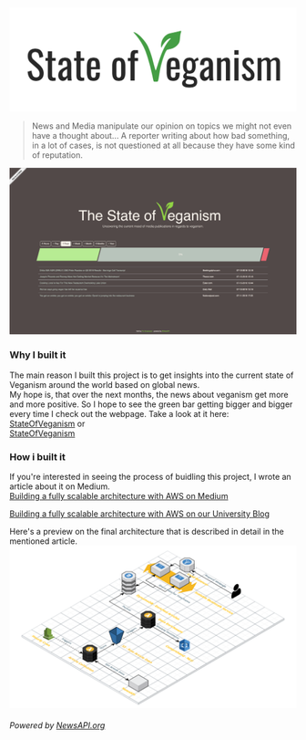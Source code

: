 <img src="assets/state_of_veganism.png"/>

> News and Media manipulate our opinion on topics we might not even have a thought about... A reporter writing about how bad something, in a lot of cases, is not questioned at all because they have some kind of reputation.   

![frontend](assets/frontend_neutral.png)

### Why I built it
The main reason I built this project is to get insights into the current state of Veganism around the world based on global news.   
My hope is, that over the next months, the news about veganism get more and more positive. So I hope to see the green bar getting bigger and bigger every time I check out the webpage.
Take a look at it here:   
[StateOfVeganism](http://sovfrontend-env.qrg7cy6rmq.us-east-1.elasticbeanstalk.com) or   
[StateOfVeganism](https://blog.mi.hdm-stuttgart.de/index.php/2018/07/31/building-a-fully-scalable-architecture-with-aws/)

### How i built it
If you're interested in seeing the process of buidling this project, I wrote an article about it on Medium.   
[Building a fully scalable architecture with AWS on Medium](https://medium.freecodecamp.org/how-to-build-a-fully-scalable-architecture-with-aws-5c4e8612565e)

[Building a fully scalable architecture with AWS on our University Blog](https://blog.mi.hdm-stuttgart.de/index.php/2018/07/31/building-a-fully-scalable-architecture-with-aws/)

Here's a preview on the final architecture that is described in detail in the mentioned article.
![architecture](assets/sov_architecture_small.png)

###### Powered by [NewsAPI.org](https://newsapi.org)
